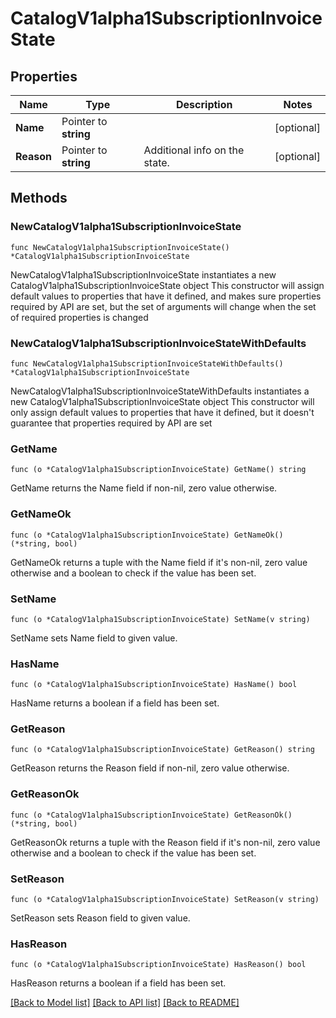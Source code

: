# CatalogV1alpha1SubscriptionInvoiceState

## Properties

Name | Type | Description | Notes
------------ | ------------- | ------------- | -------------
**Name** | Pointer to **string** |  | [optional] 
**Reason** | Pointer to **string** | Additional info on the state. | [optional] 

## Methods

### NewCatalogV1alpha1SubscriptionInvoiceState

`func NewCatalogV1alpha1SubscriptionInvoiceState() *CatalogV1alpha1SubscriptionInvoiceState`

NewCatalogV1alpha1SubscriptionInvoiceState instantiates a new CatalogV1alpha1SubscriptionInvoiceState object
This constructor will assign default values to properties that have it defined,
and makes sure properties required by API are set, but the set of arguments
will change when the set of required properties is changed

### NewCatalogV1alpha1SubscriptionInvoiceStateWithDefaults

`func NewCatalogV1alpha1SubscriptionInvoiceStateWithDefaults() *CatalogV1alpha1SubscriptionInvoiceState`

NewCatalogV1alpha1SubscriptionInvoiceStateWithDefaults instantiates a new CatalogV1alpha1SubscriptionInvoiceState object
This constructor will only assign default values to properties that have it defined,
but it doesn't guarantee that properties required by API are set

### GetName

`func (o *CatalogV1alpha1SubscriptionInvoiceState) GetName() string`

GetName returns the Name field if non-nil, zero value otherwise.

### GetNameOk

`func (o *CatalogV1alpha1SubscriptionInvoiceState) GetNameOk() (*string, bool)`

GetNameOk returns a tuple with the Name field if it's non-nil, zero value otherwise
and a boolean to check if the value has been set.

### SetName

`func (o *CatalogV1alpha1SubscriptionInvoiceState) SetName(v string)`

SetName sets Name field to given value.

### HasName

`func (o *CatalogV1alpha1SubscriptionInvoiceState) HasName() bool`

HasName returns a boolean if a field has been set.

### GetReason

`func (o *CatalogV1alpha1SubscriptionInvoiceState) GetReason() string`

GetReason returns the Reason field if non-nil, zero value otherwise.

### GetReasonOk

`func (o *CatalogV1alpha1SubscriptionInvoiceState) GetReasonOk() (*string, bool)`

GetReasonOk returns a tuple with the Reason field if it's non-nil, zero value otherwise
and a boolean to check if the value has been set.

### SetReason

`func (o *CatalogV1alpha1SubscriptionInvoiceState) SetReason(v string)`

SetReason sets Reason field to given value.

### HasReason

`func (o *CatalogV1alpha1SubscriptionInvoiceState) HasReason() bool`

HasReason returns a boolean if a field has been set.


[[Back to Model list]](../README.md#documentation-for-models) [[Back to API list]](../README.md#documentation-for-api-endpoints) [[Back to README]](../README.md)


